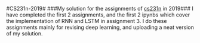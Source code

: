 #CS231n-2019#
###My solution for the assignments of [cs231n](http://cs231n.github.io/) in 2019###
I have completed the first 2 assignments, and the first 2 ipynbs which cover the implementation of RNN and LSTM in assignment 3. I do these assignments mainly for revising deep learning, and uploading a neat version of my solution.
